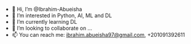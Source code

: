 - 👋 Hi, I’m @Ibrahim-Abueisha
- 👀 I’m interested in Python, AI, ML and DL
- 🌱 I’m currently learning DL
- 💞️ I’m looking to collaborate on ...
- 📫 You can reach me: ibrahim.abueisha97@gmail.com, +201091392611

<!---
Ibrahim-Abueisha/Ibrahim-Abueisha is a ✨ special ✨ repository because its `README.md` (this file) appears on your GitHub profile.
You can click the Preview link to take a look at your changes.
--->
